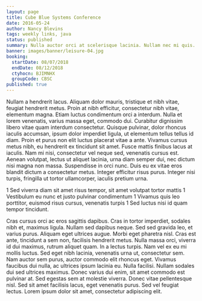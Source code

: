 ```yaml
---
layout: page
title: Cube Blue Systems Conference
date: 2016-05-24
author: Nancy Blevins
tags: weekly links, java
status: published
summary: Nulla auctor orci at scelerisque lacinia. Nullam nec mi quis.
banner: images/banner/leisure-04.jpg
booking:
  startDate: 08/07/2018
  endDate: 08/12/2018
  ctyhocn: BJIMNHX
  groupCode: CBSC
published: true
---
```

Nullam a hendrerit lacus. Aliquam dolor mauris, tristique et nibh vitae, feugiat hendrerit metus. Proin at nibh efficitur, consectetur nibh vitae, elementum magna. Etiam luctus condimentum orci a interdum. Nulla et lorem venenatis, varius massa eget, commodo dui. Curabitur dignissim libero vitae quam interdum consectetur. Quisque pulvinar, dolor rhoncus iaculis accumsan, ipsum dolor imperdiet ligula, ut elementum tellus tellus id diam. Proin et purus non elit luctus placerat vitae a ante. Vivamus cursus metus nibh, eu hendrerit ex tincidunt sit amet. Fusce mattis finibus lacus at iaculis. Nam mi nisi, consectetur vel neque sed, venenatis cursus est. Aenean volutpat, lectus ut aliquet lacinia, urna diam semper dui, nec dictum nisi magna non massa. Suspendisse in orci nunc. Duis eu ex vitae eros blandit dictum a consectetur metus. Integer efficitur risus purus. Integer nisi turpis, fringilla ut tortor ullamcorper, iaculis pretium urna.

1 Sed viverra diam sit amet risus tempor, sit amet volutpat tortor mattis
1 Vestibulum eu nunc et justo pulvinar condimentum
1 Vivamus quis leo porttitor, euismod risus cursus, venenatis turpis
1 Sed luctus nisi id quam tempor tincidunt.

Cras cursus orci ac eros sagittis dapibus. Cras in tortor imperdiet, sodales nibh et, maximus ligula. Nullam sed dapibus neque. Sed sed gravida leo, et varius purus. Aliquam eget ultrices augue. Morbi eget pharetra nisl. Cras est ante, tincidunt a sem non, facilisis hendrerit metus. Nulla massa orci, viverra id dui maximus, rutrum aliquet quam.
In a lectus turpis. Nam vel ex eu mi mollis luctus. Sed eget nibh lacinia, venenatis urna ut, consectetur sem. Nam auctor sem purus, auctor commodo elit rhoncus eget. Vivamus faucibus dui nulla, ac ultrices ipsum lacinia eu. Nulla facilisi. Nullam sodales dui sed ultrices maximus. Donec varius dui enim, sit amet commodo est pulvinar at. Sed egestas sem at molestie viverra. Donec vitae pellentesque nisl. Sed sit amet facilisis lacus, eget venenatis purus. Sed vel feugiat lectus. Lorem ipsum dolor sit amet, consectetur adipiscing elit.
